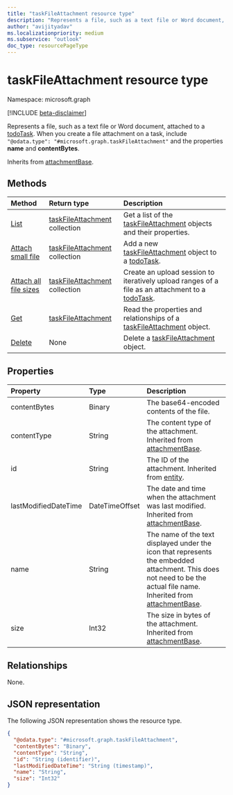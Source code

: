 ```yaml
---
title: "taskFileAttachment resource type"
description: "Represents a file, such as a text file or Word document, attached to a todoTask."
author: "avijityadav"
ms.localizationpriority: medium
ms.subservice: "outlook"
doc_type: resourcePageType
---
```


# taskFileAttachment resource type

Namespace: microsoft.graph

[!INCLUDE [beta-disclaimer](../../includes/beta-disclaimer.md)]

Represents a file, such as a text file or Word document, attached to a [todoTask](../resources/todotask.md).
When you create a file attachment on a task, include `"@odata.type": "#microsoft.graph.taskFileAttachment"` and the properties **name** and **contentBytes**.

Inherits from [attachmentBase](../resources/attachmentbase.md).

## Methods
|Method|Return type|Description|
|:---|:---|:---|
|[List](../api/todotask-list-attachments.md)|[taskFileAttachment](../resources/taskfileattachment.md) collection|Get a list of the [taskFileAttachment](../resources/taskfileattachment.md) objects and their properties.|
|[Attach small file](../api/todotask-post-attachments.md)|[taskFileAttachment](../resources/taskfileattachment.md) collection|Add a new [taskFileAttachment](../resources/taskfileattachment.md) object to a [todoTask](../resources/todotask.md).|
|[Attach all file sizes](../api/taskfileattachment-createuploadsession.md)|[taskFileAttachment](../resources/taskfileattachment.md) collection|Create an upload session to iteratively upload ranges of a file as an attachment to a [todoTask](../resources/todotask.md).|
|[Get](../api/taskfileattachment-get.md)|[taskFileAttachment](../resources/taskfileattachment.md)|Read the properties and relationships of a [taskFileAttachment](../resources/taskfileattachment.md) object.|
|[Delete](../api/taskfileattachment-delete.md)|None|Delete a [taskFileAttachment](../resources/taskfileattachment.md) object.|

## Properties
|Property|Type|Description|
|:---|:---|:---|
|contentBytes|Binary|The base64-encoded contents of the file.|
|contentType|String|The content type of the attachment. Inherited from [attachmentBase](../resources/attachmentbase.md).|
|id|String|The ID of the attachment. Inherited from [entity](../resources/entity.md).|
|lastModifiedDateTime|DateTimeOffset|The date and time when the attachment was last modified. Inherited from [attachmentBase](../resources/attachmentbase.md).|
|name|String|The name of the text displayed under the icon that represents the embedded attachment. This does not need to be the actual file name. Inherited from [attachmentBase](../resources/attachmentbase.md).|
|size|Int32|The size in bytes of the attachment. Inherited from [attachmentBase](../resources/attachmentbase.md).|


## Relationships
None.

## JSON representation
The following JSON representation shows the resource type.
<!-- {
  "blockType": "resource",
  "keyProperty": "id",
  "@odata.type": "microsoft.graph.taskFileAttachment",
  "baseType": "microsoft.graph.attachmentBase",
  "openType": false
}
-->
``` json
{
  "@odata.type": "#microsoft.graph.taskFileAttachment",
  "contentBytes": "Binary",
  "contentType": "String",
  "id": "String (identifier)",
  "lastModifiedDateTime": "String (timestamp)",
  "name": "String",
  "size": "Int32"
}
```

